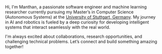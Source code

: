 Hi, I'm Manthan, a passionate software engineer and machine learning researcher currently pursuing my Master’s in Computer Science (Autonomous Systems) at the [University of Stuttgart, Germany](https://www.uni-stuttgart.de/en/). My journey in AI and robotics is fueled by a deep curiosity for developing intelligent systems that interact seamlessly with the real world.

I'm always excited about collaborations, research opportunities, and challenging technical problems. Let’s connect and build something amazing together!